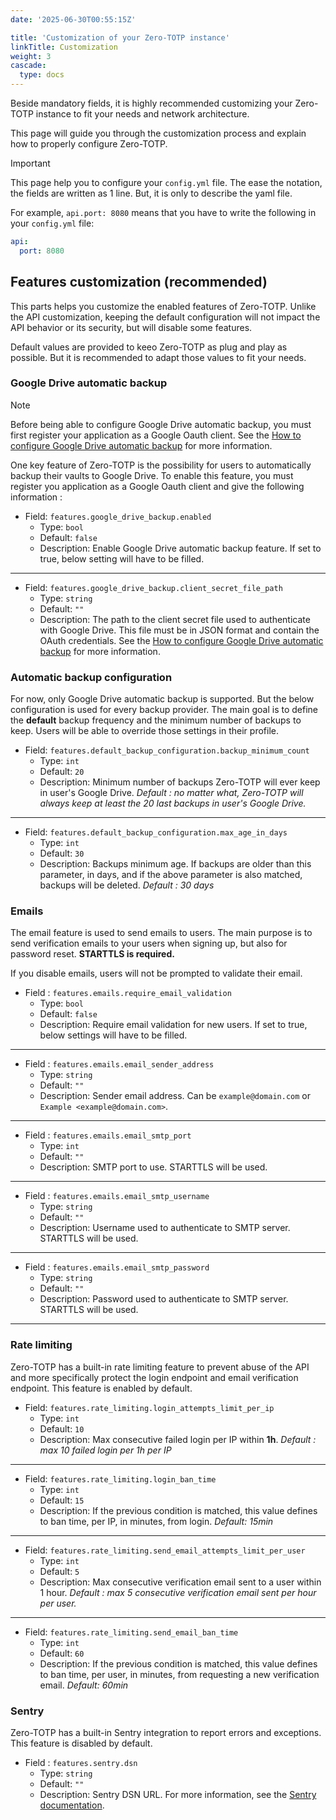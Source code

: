 ```yaml
---
date: '2025-06-30T00:55:15Z'

title: 'Customization of your Zero-TOTP instance'
linkTitle: Customization
weight: 3
cascade:
  type: docs
---
```


Beside mandatory fields, it is highly recommended customizing your Zero-TOTP instance to fit your needs and network architecture.

This page will guide you through the customization process and explain how to properly configure Zero-TOTP.

> [!important]
> This page help you to configure your `config.yml` file. The ease the notation, the fields are written as 1 line. But, it is only to describe the yaml file.
>
> For example, `api.port: 8080` means that you have to write the following in your `config.yml` file:
> ```yaml
> api:
>   port: 8080
> ```


## Features customization (recommended)
This parts helps you customize the enabled features of Zero-TOTP. Unlike the API customization, keeping the default configuration will not impact the API behavior or its security, but will disable some features. 

Default values are provided to keeo Zero-TOTP as  plug and play as possible. But it is recommended to adapt those values to fit your needs.



### Google Drive automatic backup 

> [!note]
> Before being able to configure Google Drive automatic backup, you must first register your application as a Google Oauth client. See the [How to configure Google Drive automatic backup](../admin/google_drive_backup/) for more information.

One key feature of Zero-TOTP is the possibility for users to automatically backup their vaults to Google Drive. To enable this feature, you must register you application as a Google Oauth client and give the following information : 



- Field: `features.google_drive_backup.enabled`
    - Type: `bool`
    - Default: `false`
    - Description: Enable Google Drive automatic backup feature. If set to true, below setting will have to be filled.
---
- Field: `features.google_drive_backup.client_secret_file_path`
    - Type: `string`
    - Default: `""`
    - Description: The path to the client secret file used to authenticate with Google Drive. This file must be in JSON format and contain the OAuth credentials. See the [How to configure Google Drive automatic backup](../admin/google_drive_backup/) for more information.

### Automatic backup configuration

For now, only Google Drive automatic backup is supported. But the below configuration is used for every backup provider. The main goal is to define the **default** backup frequency and the minimum number of backups to keep. Users will be able to override those settings in their profile.


- Field: `features.default_backup_configuration.backup_minimum_count`
    - Type: `int`
    - Default: `20`
    - Description: Minimum number of backups Zero-TOTP will ever keep in user's Google Drive. *Default : no matter what, Zero-TOTP will always keep at least the 20 last backups in user's Google Drive.*
---
- Field: `features.default_backup_configuration.max_age_in_days`
    - Type: `int`
    - Default: `30`
    - Description: Backups minimum age. If backups are older than this parameter, in days, and if the above parameter is also matched, backups will be deleted. *Default : 30 days*



### Emails
The email feature is used to send emails to users. The main purpose is to send verification emails to your users when signing up, but also for password reset. **STARTTLS is required.**

If you disable emails, users will not be prompted to validate their email. 

- Field : `features.emails.require_email_validation`
    - Type: `bool`
    - Default: `false`
    - Description: Require email validation for new users. If set to true, below settings will have to be filled.
---
- Field : `features.emails.email_sender_address`
    - Type: `string`
    - Default: `""`
    - Description: Sender email address. Can be `example@domain.com` or `Example <example@domain.com>`. 
--- 
- Field : `features.emails.email_smtp_port`
    - Type: `int`
    - Default: `""`
    - Description: SMTP port to use. STARTTLS will be used.
---
- Field : `features.emails.email_smtp_username`
    - Type: `string`
    - Default: `""`
    - Description: Username used to authenticate to SMTP server. STARTTLS will be used.
---
- Field : `features.emails.email_smtp_password`
    - Type: `string`
    - Default: `""`
    - Description: Password used to authenticate to SMTP server. STARTTLS will be used.
---

### Rate limiting

Zero-TOTP has a built-in rate limiting feature to prevent abuse of the API and more specifically protect the login endpoint and email verification endpoint. This feature is enabled by default. 

- Field: `features.rate_limiting.login_attempts_limit_per_ip`
    - Type: `int`
    - Default: `10`
    - Description: Max consecutive failed login per IP within **1h**. *Default : max 10 failed login per 1h per IP* 
---
- Field: `features.rate_limiting.login_ban_time`
    - Type: `int`
    - Default: `15`
    - Description: If the previous condition is matched, this value defines to ban time, per IP, in minutes, from login. *Default: 15min*
---
- Field: `features.rate_limiting.send_email_attempts_limit_per_user`
    - Type: `int`
    - Default: `5`
    - Description: Max consecutive verification email sent to a user within 1 hour. *Default : max 5 consecutive verification email sent per hour per user.*
---
- Field: `features.rate_limiting.send_email_ban_time`
    - Type: `int`
    - Default: `60`
    - Description: If the previous condition is matched, this value defines to ban time, per user, in minutes, from requesting a new verification email. *Default: 60min*



### Sentry 
Zero-TOTP has a built-in Sentry integration to report errors and exceptions. This feature is disabled by default. 

- Field : `features.sentry.dsn`
    - Type: `string`
    - Default: `""`
    - Description: Sentry DSN URL.  For more information, see the [Sentry documentation](https://docs.sentry.io/platforms/python/flask/). 